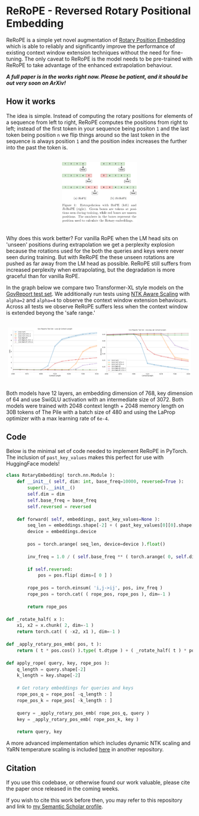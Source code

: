 # ReRoPE - Reversed Rotary Positional Embedding

ReRoPE is a simple yet novel augmentation of [Rotary Position Embedding](https://arxiv.org/abs/2104.09864) which is able to reliably and significantly improve the performance of existing context window extension techniques without the need for fine-tuning. The only caveat to ReRoPE is the model needs to be pre-trained with ReRoPE to take advantage of the enhanced extrapolation behaviour.

***A full paper is in the works right now. Please be patient, and it should be out very soon on ArXiv!***

## How it works
The idea is simple. Instead of computing the rotary positions for elements of a sequence from left to right, ReRoPE computes the positions from right to left; instead of the first token in your sequence being positon `1` and the last token being position `n` we flip things around so the last token in the sequence is always position `1` and the position index increases the further into the past the token is.

<div style="text-align:center" align=center><br><img src="assets/rope-vs-rerope-head.png" width=40%></div><br>

Why does this work better? For vanilla RoPE when the LM head sits on 'unseen' positions during extrapolation we get a perplexity explosion because the rotations used for the both the queries and keys were never seen during training. But with ReRoPE the these unseen rotations are pushed as far away from the LM head as possible. ReRoPE still suffers from increased perplexity when extrapolating, but the degradation is more graceful than for vanilla RoPE.

In the graph below we compare two Transformer-XL style models on the [GovReport test set](https://github.com/tau-nlp/scrolls). We additionally run tests using [NTK Aware Scaling](https://reddit.com/r/LocalLLaMA/comments/14lz7j5/ntkaware_scaled_rope_allows_llama_models_to_have/) with `alpha=2` and `alpha=4` to observe the context window extension behaviours. Across all tests we observe ReRoPE suffers less when the context window is extended beyong the 'safe range.'

<div style="text-align:center" align=center><br><img src="assets/gov-reports-test-set-cl.png" width=49%><img src="assets/gov-reports-test-set-cl-acc.png" width=49%></div><br>

Both models have 12 layers, an embedding dimension of 768, key dimension of 64 and use SwiGLU activation with an intermediate size of 3072. Both models were trained with 2048 context length + 2048 memory length on 30B tokens of The Pile with a batch size of 480 and using the LaProp optimizer with a max learning rate of `6e-4`.

## Code

Below is the minimal set of code needed to implement ReRoPE in PyTorch. The inclusion of `past_key_values` makes this perfect for use with HuggingFace models!

```py
class RotaryEmbedding( torch.nn.Module ):
    def __init__( self, dim: int, base_freq=10000, reversed=True ):
        super().__init__()
        self.dim = dim
        self.base_freq = base_freq
        self.reversed = reversed

    def forward( self, embeddings, past_key_values=None ):
        seq_len = embeddings.shape[-2] + ( past_key_values[0][0].shape[-2] if past_key_values is not None else 0 )
        device = embeddings.device
        
        pos = torch.arange( seq_len, device=device ).float()
        
        inv_freq = 1.0 / ( self.base_freq ** ( torch.arange( 0, self.dim, 2, device=device ).float() / self.dim ) )
        
        if self.reversed:
            pos = pos.flip( dims=[ 0 ] )

        rope_pos = torch.einsum( 'i,j->ij', pos, inv_freq )
        rope_pos = torch.cat( ( rope_pos, rope_pos ), dim=-1 )

        return rope_pos

def _rotate_half( x ):
    x1, x2 = x.chunk( 2, dim=-1 )
    return torch.cat( ( -x2, x1 ), dim=-1 )

def _apply_rotary_pos_emb( pos, t ):
    return ( t * pos.cos() ).type( t.dtype ) + ( _rotate_half( t ) * pos.sin() ).type( t.dtype )

def apply_rope( query, key, rope_pos ):
    q_length = query.shape[-2]
    k_length = key.shape[-2]

    # Get rotary embeddings for queries and keys
    rope_pos_q = rope_pos[ -q_length : ]
    rope_pos_k = rope_pos[ -k_length : ]

    query = _apply_rotary_pos_emb( rope_pos_q, query )
    key = _apply_rotary_pos_emb( rope_pos_k, key )

    return query, key
```

A more advanced implementation which includes dynamic NTK scaling and YaRN temperature scaling is included [here](https://github.com/Avelina9X/memory-transformer-pt4/blob/0734604e74a532f9220f775b7193115a83f74bcc/src/model/layers.py#L105) in another repository.

## Citation
If you use this codebase, or otherwise found our work valuable, please cite the paper once released in the coming weeks.

If you wish to cite this work before then, you may refer to this repository and link to [my Semantic Scholar profile](https://www.semanticscholar.org/author/Avelina-Asada-Hadji-Kyriacou/2139984073).
